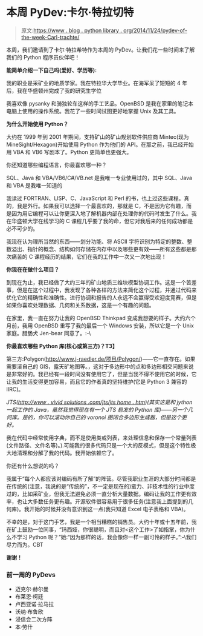 # 本周 PyDev:卡尔·特拉切特

> 原文:[https://www . blog . python library . org/2014/11/24/pydev-of-the-week-Carl-trachte/](https://www.blog.pythonlibrary.org/2014/11/24/pydev-of-the-week-carl-trachte/)

本周，我们邀请到了卡尔·特拉希特作为本周的 PyDev。让我们花一些时间来了解我们的 Python 程序员伙伴吧！

**能简单介绍一下自己吗(爱好、学历等):**

我的职业是采矿业的地质学家。我在特拉华大学毕业。在海军呆了短短的 4 年后，我在华盛顿州完成了我的研究生学位

我喜欢像 pysanky 和骑独轮车这样的手工艺品。OpenBSD 是我在家里的笔记本电脑上使用的操作系统。我花了一些时间试图更好地掌握 Unix 及其工具。

**为什么开始使用 Python？**

大约在 1999 年到 2001 年期间，支持矿山的矿山规划软件供应商 Mintec(现为 MineSight/Hexagon)开始使用 Python 作为他们的 API。在那之前，我已经开始用 VBA 和 VB6 写剧本了。Python 更简单也更强大。

你还知道哪些编程语言，你最喜欢哪一种？

SQL、Java 和 VBA/VB6/C#/VB.net 是我唯一专业使用过的，其中 SQL、Java 和 VBA 是我唯一知道的

我读过 FORTRAN、LISP、C、JavaScript 和 Perl 的书，也上过这些课程。真的，我是外行。如果我可以选择一个最喜欢的，那就是 C，不是因为它有趣，而是因为用它编程可以让你更深入地了解机器内部在处理你的代码时发生了什么。我在华盛顿大学在线学习的 C 课程几乎要了我的命，但它对我后来的任何成功都是必不可少的。

我现在认为理所当然的东西——划分功能、将 ASCII 字符识别为特定的整数、整数溢出、指针的概念、结构如何存储在内存中以及哪些更有效——所有这些都是那次痛苦的 C 课程经历的结果，它们在我的工作中一次又一次地出现！

 **你现在在做什么项目？**

到现在为止，我已经做了大约三年的矿山地质三维块模型协调工作。这是一个苦差事，但是在这个过程中，我发现了各种各样的方法来简化这个过程，并通过代码来优化它的精确性和准确性。进行协调和报告的人永远不会赢得受欢迎度竞赛，但是如果你喜欢处理数据、几何和关系数据，这是一个有趣的问题。

在家里，我一直在努力让我的 OpenBSD Thinkpad 变成我想要的样子。大约六个月前，我用 OpenBSD 重写了我的最后一个 Windows 安装，所以它是一个 Unix 家庭。腊肠犬 Jen-bear 同意了。:-\

**你最喜欢哪些 Python 库(核心或第三方)？T3】**

第三方:Polygon([http://www.j-raedler.de/<wbr>项目/Polygon/](http://www.j-raedler.de/projects/polygon/))——它一直存在。如果需要滚自己的 GIS，露天矿地图等。，这对于多边形中的点和多边形相交问题来说是非常好的。我已经有一段时间没有使用它了，但是当我不得不使用它的时候，它让我的生活变得更加容易，而且它的作者真的坚持维护(它是 Python 3 兼容的 IIRC)。

*JTS([http://www . vivid solutions .<wbr>com/jts/jts home . htm](http://www.vividsolutions.com/jts/JTSHome.htm))(其实这是和 jython 一起工作的 Java，虽然我觉得现在有一个 JTS 启发的 Python 库)——另一个几何库。是的，你可以滚动你自己的 voronoi 图闭合多边形生成器，但是这个更好。*

我在代码中经常使用字典，而不是使用类或列表，来处理信息和保存一个常量列表(文件路径、文件名等)。).可能我的很多代码只是一个大的反模式，但是这个特性极大地清理和分解了我的代码。我开始依赖它了。

你还有什么想说的吗？

我属于“每个人都应该对编码有所了解”的阵营。尽管我职业生涯的大部分时间都是在传统的(注意，我说的是“传统的”，不一定是现在的)蛮力、非技术性的行业中度过的，比如采矿业，但我无法避免必须一直分析大量数据。编码让我的工作更有效率，也让大多数任务更有趣。开源软件很容易用于很多任务(注意我上面提到的几何库)。我开始的时候并没有意识到这一点(我只知道 Excel 电子表格和 VBA)。

不幸的是，对于这门手艺，我是一个相当糟糕的销售员。大约十年或十五年前，我在矿上鼓励一位同事，“玛西娅，你很聪明，而且对<这个工作>了如指掌，你为什么不学习 Python 呢？”她:“因为那样的话，我会像你一样一副可怜的样子。”:-\我们尽力而为。CBT

**谢谢！**

### 前一周的 PyDevs

*   迈克尔·赫尔曼
*   布莱恩·柯廷
*   卢西亚诺·拉马拉
*   沃纳·布鲁欣
*   浸信会二次方阵
*   本·劳什
